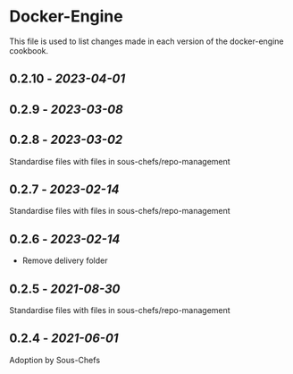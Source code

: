 # Docker-Engine

This file is used to list changes made in each version of the docker-engine cookbook.

## 0.2.10 - *2023-04-01*

## 0.2.9 - *2023-03-08*

## 0.2.8 - *2023-03-02*

Standardise files with files in sous-chefs/repo-management

## 0.2.7 - *2023-02-14*

Standardise files with files in sous-chefs/repo-management

## 0.2.6 - *2023-02-14*

- Remove delivery folder

## 0.2.5 - *2021-08-30*

Standardise files with files in sous-chefs/repo-management

## 0.2.4 - *2021-06-01*

Adoption by Sous-Chefs
